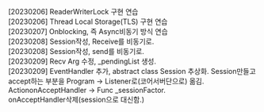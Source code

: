 
[20230206] ReaderWriterLock 구현 연습  
[20230206] Thread Local Storage(TLS) 구현 연습  
[20230207] Onblocking, 즉 Async비동기 방식 연습  
[20230208] Session작성, Receive를 비동기로.  
[20230208] Session작성, send를 비동기로.  
[20230209] Recv Arg 수정, _pendingList 생성.  
[20230209] EventHandler 추가, abstract class Session 추상화.  Session만들고 accept하는 부분을 Program -> Listener로(코어서버단으로) 옮김. Action<Socket>onAcceptHandler -> Func<Session> _sessionFactor.   
onAcceptHandler삭제(session으로 대신함.)